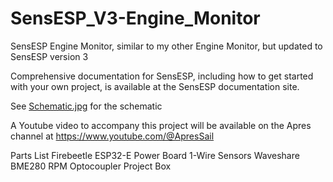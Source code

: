 # SensESP_V3-Engine_Monitor
SensESP Engine Monitor, similar to my other Engine Monitor, but updated to SensESP version 3

Comprehensive documentation for SensESP, including how to get started with your own project, is available at the SensESP documentation site.

See [Schematic.jpg](https://github.com/Techstyleuk/sensesp-engine_monitor/blob/main/Schematic.jpg) for the schematic

A Youtube video to accompany this project will be available on the Apres channel at https://www.youtube.com/@ApresSail

Parts List
Firebeetle ESP32-E
Power Board
1-Wire Sensors
Waveshare BME280
RPM Optocoupler
Project Box
